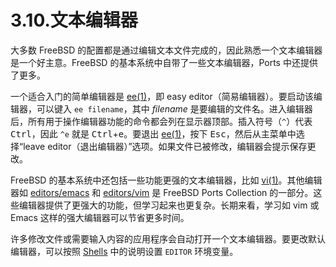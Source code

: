 # 3.10.文本编辑器

大多数 FreeBSD 的配置都是通过编辑文本文件完成的，因此熟悉一个文本编辑器是一个好主意。FreeBSD 的基本系统中自带了一些文本编辑器，Ports 中还提供了更多。

一个适合入门的简单编辑器是 [ee(1)](https://man.freebsd.org/cgi/man.cgi?query=ee&sektion=1&format=html)，即 easy editor（简易编辑器）。要启动该编辑器，可以键入 `ee filename`，其中 *filename* 是要编辑的文件名。进入编辑器后，所有用于操作编辑器功能的命令都会列在显示器顶部。插入符号（`^`）代表 <kbd>Ctrl</kbd>，因此 `^e` 就是 <kbd>Ctrl</kbd>+<kbd>e</kbd>。要退出 [ee(1)](https://man.freebsd.org/cgi/man.cgi?query=ee&sektion=1&format=html)，按下 <kbd>Esc</kbd>，然后从主菜单中选择“leave editor（退出编辑器）”选项。如果文件已被修改，编辑器会提示保存更改。

FreeBSD 的基本系统中还包括一些功能更强的文本编辑器，比如 [vi(1)](https://man.freebsd.org/cgi/man.cgi?query=vi&sektion=1&format=html)。其他编辑器如 [editors/emacs](https://cgit.freebsd.org/ports/tree/editors/emacs/) 和 [editors/vim](https://cgit.freebsd.org/ports/tree/editors/vim/) 是 FreeBSD Ports Collection 的一部分。这些编辑器提供了更强大的功能，但学习起来也更复杂。长期来看，学习如 vim 或 Emacs 这样的强大编辑器可以节省更多时间。

许多修改文件或需要输入内容的应用程序会自动打开一个文本编辑器。要更改默认编辑器，可以按照 [Shells](https://docs.freebsd.org/en/books/handbook/basics/#shells) 中的说明设置 `EDITOR` 环境变量。
